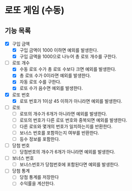 # 로또 게임 (수동)

## 기능 목록

- [x] 구입 금액
  - [x] 구입 금액이 1000 이하면 예외를 발생한다.
  - [x] 구입 금액을 1000으로 나누어 총 로또 개수를 구한다.
- [ ] 로또 개수
  - [x] 수동 로또 수가 총 로또 수보다 크면 예외를 발생한다.
  - [x] 총 로또 수가 0이라면 예외를 발생한다.
  - [x] 자동 로또 수를 구한다.
  - [x] 로또 수가 음수면 예외를 발생한다.
- [x] 로또 번호
  - [x] 로또 번호가 1이상 45 이하가 아니라면 예외를 발생한다.
- [ ] 로또
  - [ ] 로또의 개수가 6개가 아니라면 예외를 발생한다.
  - [ ] 로또의 번호가 다른 로또 번호와 중복되면 예외를 발생한다.
  - [ ] 다른 로또와 몇개의 번호가 일치하는지를 반환한다.
  - [ ] 보너스 번호를 포함하는지 여부를 반환한다.
  - [ ] 등수 정보를 포함한다.
- [ ] 당첨 번호
  - [ ] 당첨번호의 개수가 6개가 아니라면 예외를 발생한다.
- [ ] 보너스 번호
  - [ ] 보너스번호가 당첨번호에 포함된다면 예외를 발생한다.
- [ ] 당첨 통계
  - [ ] 당첨 통계를 저장한다
  - [ ] 수익률을 계산한다.